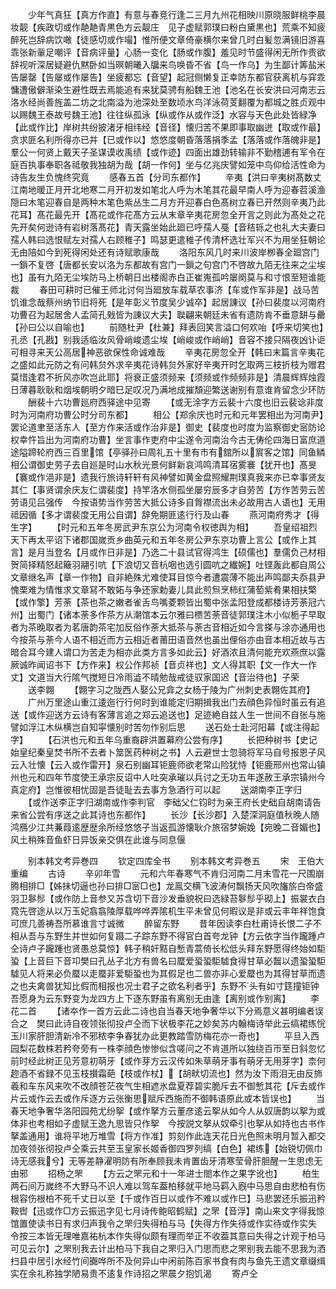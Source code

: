 <!-- { "loadSidebar": true } -->
　　少年气真狂【真方作直】有意与春竞行逢二三月九州花相映川原晓服鲜桃李晨妆靓【疾政切或作靘靘青黒色方云靓庄　见子虚赋郭璞曰粉白黛黒也】荒乘不知疲醉死岂辞病饮噉【徒感切或作嘬】惟所便文章倚豪横尔来曾几时白髪忽满镜旧游喜乖张新軰足嘲评【音病评量】心肠一变化【肠或作腹】羞见时节盛得闲无所作贵欲辞视听深居疑避仇黙卧如当暝朝曦入牖来鸟唤昏不省【鸟一作乌】为生鄙计筭盐米告屡罄【告屡或作屡告】坐疲都忘【音望】起冠侧懒复正幸防东都官获离机与穽乖慵遭傲僻渐染生避性既去焉能追有来犹莫骋有船魏王池【池名在长安洪曰河南志云洛水经尚善旌盖二坊之北南溢为池深处至数顷水鸟洋泳荷芰翻覆为都城之胜贞观中以赐魏王泰故号魏王池】往往纵孤泳【纵或作从或作泛】水容与天色此处皆緑净【此或作比】岸树共纷披渚牙相纬经【音径】懐归苦不果即事取幽迸【取或作最】贪求匪名利所得亦已并【已或作以】悠悠度朝昏落落捐季孟【落落或作落魄非是】羣公一何贤上戴天子圣谋谟收禹绩【或作迹】四面出雄劲转输非不勤稽逋有军令在庭百执事奉职各祗敬我独胡为哉【胡一作何】坐与亿兆庆譬如笼中鸟仰给活性命为诗告友生负愧终究竟
　　感春五首【分司东都作】
　　辛夷【洪曰辛夷树髙数丈江南地暖正月开北地寒二月开初发如笔北人呼为木笔其花最早南人呼为迎春苕溪渔隠曰木笔迎春自是两种木笔色紫丛生二月方开迎春白色髙树立春已开然则辛夷乃此花耳】髙花最先开【髙花或作花髙方云从末章辛夷花房忽全开言之则此为髙处之花先开矣何逊诗有岩树落髙花】青天露坐始此廻已呼孺人戞【音秸轹之也礼大夫妻曰孺人韩曰选恨赋左对孺人右顾稚子】鸣瑟更遣稚子传清杯选壮军兴不为用坐狂朝论无由陪如今到死得闲处还有诗赋歌康哉
　　洛阳东风几时来川波岸栁春全廻宫门一鎻不复啓【唐都长安以洛为东都故有宫门一鎻之句宫门不啓故九陌无往来之尘埃也】虽有九陌无尘埃防马上桥朝日出楼阁赤白正崔嵬孤吟屡阕莫与和寸恨至短谁能裁
　　春田可耕时已催王师北讨何当廻放车载草农事济【车或作军非是】战马苦饥谁念哉蔡州纳节旧将死【是年彰义节度吴少诚卒】起居諌议【孙曰裴度以河南府功曹召为起居舍人孟简孔戣皆为諌议大夫】聫翩来朝廷未省有遗防肯不垂意缾与罍【孙曰公以自喻也】
　　前随杜尹【杜兼】拜表回笑言溢口何欢咍【呼来切笑也】孔丞【孔戡】别我适临汝风骨峭峻遗尘埃【峭峻或作峭峭】音容不接只隔夜凶讣讵可相寻来天公高居神恶欲保性命诚难哉
　　辛夷花房忽全开【韩曰末篇言辛夷花之盛如此元防之有问韩贠外求辛夷花诗韩贠外家好辛夷开时乞取两三枝折枝为赠君莫惜逢君不折风亦吹岂此耶】将衰正盛须频来【须频或作频频非是】清晨辉辉烛霞日薄暮耿耿和烟埃朝明夕暗巳足叹况乃满地成摧頽迎繁送谢别有意谁肯留念少环防
　　酬裴十六功曹廵府西驿途中见寄
　　【或无涂字方云裴十六度也旧云裴谂非度时为河南府功曹公时分司东都】
　　相公【郑余庆也时元和元年罢相出为河南尹】罢论道聿至活东人【至方作来活或作治非是】御史【裴度也时度为监察御史宻防论权幸忤旨出为河南府功曹】坐言事作吏府中尘遂令河南治今古无俦伦四海日富庶道途隘蹄轮府西三百里馆【亭驿孙曰周礼五十里有市有舘所以賔客之馆】同鱼鳞相公谓御史劳子去自廵是时山水秋光景何鲜新哀鸿鸣清耳宿雾褰【犹开也】髙旻【褰或作浥非是】遗我行旅诗轩轩有风神譬如黄金盘照耀荆璞真我来亦已幸事贤友其仁【事贤谓余庆友仁谓裴度】持竿洛水侧孤坐屡穷辰多才自劳苦【方作苦劳云苦劳语见吕强传　今按语势当作劳苦大抵公诗多自胷襟流出未必故用古人语也】无用祗因循【多才谓裴度无用公自谓】辞免期匪逺行行及山春
　　燕河南府秀才【得生字】
　　【时元和五年冬房武尹东京公为河南令权徳舆为相】
　　吾皇绍祖烈天下再太平诏下诸郡国嵗贡乡曲英元和五年冬房公尹东京功曹上言公【或作上其言】是月当登名【月或作日非是】乃选二十县试官得鸿生【硕儒也】羣儒负己材相贺简择精怒起簸羽翮引吭【下浪切又音杭咽也选引圆吭之纎婉】吐铿轰此都自周公文章继名声【章一作物】自非絶殊尤难使耳目惊今者遭震薄不能出声鸣鄙夫忝县尹愧栗难为情惟求文章冩不敢妬与争还家勅妻儿具此煎炰烹柿红蒲萄紫肴果相扶檠【或作擎】芳荼【茶也茶之嫩者雀舌鸟嘴菱颗皆出蜀中张孟阳登成都楼诗芳荼冠六州】出蜀门【诸本荼多作茶方从潮馆本云尔雅曰槚苦荼音徒郭璞注木小似栀子早取者为茶晚取者为茗唐韵茶宅加反俗作荼大抵茶与荼古音相近如今言搽与涂亦通用也　今按茶与荼今人语不相近而方云相近者莆田语音然也虽出俚俗亦由音本相近故与古暗合耳今建人谓口为苦走为相亦此类方言多如此云】好酒浓且清何能充欢燕庶以露厥诚昨闻诏书下【方作来】权公作邦祯【音贞祥也】文人得其职【文一作大一作丈】文道当大行隂气搅短日冷雨澁不晴勉哉戒徒驭家国迟【音治待也】子荣
　　送李翺
　　【翺字习之陇西人娶公兄弇之女杨于陵为广州刺史表翺佐其府】
　　广州万里途山重江逶迤行行何时到谁能定归期揖我出门去顔色异恒时虽云有追送【或作迎送方云诗有客薄言追之郑云追送也】足迹絶自兹人生一世间不自张与施譬如浮江木纵横岂自知寜懐别时苦勿作别后思
　　送石处士赴河阳幕【或注得起字】
　　【石洪也元和五年乌重裔辟洪置幕府公尝有序】
　　长把种树书【史记始皇纪秦皇焚书所不去者卜筮医药种树之书】人云避世士忽骑将军马自号报恩子风云入壮懐【云入或作雷开】泉石别幽耳钜鹿师欲老常山险犹恃【钜鹿邢州也常山镇州也元和四年节度使王承宗反诏中人吐突承璀以兵讨之无功五年遂赦王承宗镇州今真定府】岂惟彼相忧固是吾徒耻去去事方急酒行可以起
　　送湖南李正字归
　　【或作送李正字归湖南或作李判官　李础父仁钧时为亲王府长史础自胡南请告来省公尝有序送之此其诗也东都作】
　　长沙【长沙郡】入楚深洞庭值秋晚人随鸿鴈少江共蒹葭逺歴歴余所经悠悠子当返孤游懐耿介旅宿梦婉娩【宛晚二音媚也】风土稍殊音鱼虾日异饭亲交俱在此谁与同息偃













　　别本韩文考异巻四
　　钦定四库全书
　　别本韩文考异巻五
　　宋　王伯大　重编
　　古诗
　　辛卯年雪
　　元和六年春寒气不肯归河南二月末雪花一尺围崩腾相排□【姊抺切逼也孙曰排□宻□也】龙鳯交横飞波涛何飘扬天风吹旛旂白帝盛羽卫鬖髿【或作防上音参又苏含切下音沙发垂貌祝曰选緑苔鬖髿乎砌上】振裳衣白霓先啓途从以万玉妃翕翕陵厚载哗哗弄隂机生平未曾见何暇议是非或云丰年祥饱食可庶几善祷吾所慕谁言寸诚微
　　醉留东野
　　昔年因读李白杜甫诗长恨二子不相从吾与东野生并世如何复蹑二子踪东野不得官白首夸龙钟【方云依字当作躘踵卢仝诗卢子躘踵也贤愚总莫惊】韩子稍奸黠自慙青蒿倚长松低头拜东野愿得终始如駏蛩【上音巨下音卭樊曰孔丛子北方有兽名曰蟨爱蛩蛩駏驉食得甘草必齧以遗蛩蛩駏驉见人将来必负蟨以走蟨非爱駏蛩也为其假足也二兽亦非心爱蟨也为其得甘草而遗之也夫禽兽犹知比假而相报也况士君子之欲名利者乎】东野不头有如寸筳撞钜钟吾愿身为云东野变为龙四方上下逐东野虽有离别无由逢【离别或作别离】
　　李花二首
　　【诸夲作一首方云此二诗也自当春天地争奢华以下分焉意义甚明编者误合之　樊曰此诗自夜领张彻投卢仝而下状极李花之妙矣苏内翰梅诗举此云缟裙练恱玉川家肝胆清新冷不邪秾李争春犹办此更教踏雪防梅花亦一奇也】
　　平旦入西园梨花数株若矜夸旁有一株李顔色惨惨似含嗟问之不肯道所以独绕百帀至日斜忽忆前时经此树正见芳意初萌牙【或作芽方云汉传如朱草萌牙事有萌牙无用芽字】柰何趂酒不省録不见玉枝攅霜葩【枝或作杖】【胡畎切流也】然为汝下雨泪无由反斾羲和车东风来吹不改顔苍茫夜气生相遮氷盘夏荐碧实脆斥去不御慙其花【斥去或作片云或作云去或作斥逐方云张衡思赋斥西施而不御韩语原此或本皆误也】
　　当春天地争奢华洛阳园苑尤纷挐【或作拏方云董彦逺云挐从如今人从奴唐韵以挐为或体非也考相如子虚赋王逸九思皆只作挐　今按説文拏从奴牵引也挐从如持也古书作拏盖通用】谁将平地万堆雪【将方作准】剪刻作此连天花日光色照未明月暂入都交加夜领张彻投卢仝乘云共至玉皇家长姬香御四罗列缟【白色】裙练【始锐切佩巾诗无感我兮】无等差静濯明防有所奉顾我未肯置齿牙清寒莹骨肝胆醒一生思虑无由邪
　　招杨之罘
　　【方云之罘元和十一年进士閤本作之果字讹也】
　　柏生两石间万嵗终不大野马不识人难以驾车葢柏移就平地马羁入廐中马思自由悲柏有伤根容伤根柏不死千丈日以至【千或作百日以或作不难以或作巳】马悲罢还乐振迅矜鞍辔【迅或作□方云振迅字见七月诗传鲍昭鹤赋】之罘【音浮】南山来文字得我惊馆置使读书日有求归声我令之罘归失得柏与马【失得方作失待或作实待或作实失　令按三本皆无理唯嘉祐杭本作失得似颇有理而举正不收葢其意曰失得之计观于柏马可见云尔】之罘别我去计出柏马下我自之罘归入门思而悲之罘别我去能不思我为洒扫县中居引水经竹间嚻哗所不及何异山中闲前陈百家书食有肉与鱼先王遗文章缀缉实在余礼称独学陋易贵不逺复作诗招之罘晨夕抱饥渴
　　寄卢仝
